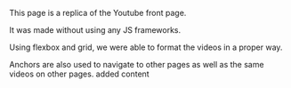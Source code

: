This page is a replica of the Youtube front page.

It was made without using any JS frameworks.

Using flexbox and grid, we were able to format the videos in a proper way.

Anchors are also used to navigate to other pages as well as the same videos on other pages.
added content
